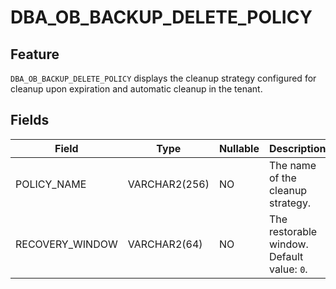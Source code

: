 # DBA_OB_BACKUP_DELETE_POLICY

## Feature

`DBA_OB_BACKUP_DELETE_POLICY` displays the cleanup strategy configured for cleanup upon expiration and automatic cleanup in the tenant.

## Fields

| Field | Type | Nullable | Description |
| --- | --- | --- | --- |
| POLICY_NAME | VARCHAR2(256) | NO | The name of the cleanup strategy. |
| RECOVERY_WINDOW | VARCHAR2(64) | NO | The restorable window. Default value: `0`. |


